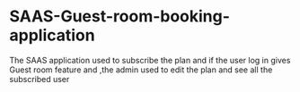 # SAAS-Guest-room-booking-application
The SAAS application used to subscribe the plan and if the user log in gives Guest room feature and ,the admin used to edit the plan and see all the subscribed user 
